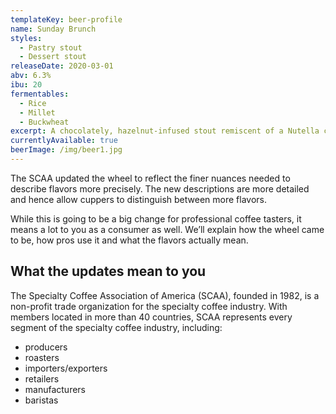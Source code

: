 ```yaml
---
templateKey: beer-profile
name: Sunday Brunch
styles: 
  - Pastry stout
  - Dessert stout
releaseDate: 2020-03-01
abv: 6.3%
ibu: 20
fermentables: 
  - Rice 
  - Millet
  - Buckwheat
excerpt: A chocolately, hazelnut-infused stout remiscent of a Nutella crepe. Low in bitterness and very smooth, this is the perfect beer to satisfy your sweet tooth!
currentlyAvailable: true
beerImage: /img/beer1.jpg
---
```

The SCAA updated the wheel to reflect the finer nuances needed to describe flavors more precisely. The new descriptions are more detailed and hence allow cuppers to distinguish between more flavors.

While this is going to be a big change for professional coffee tasters, it means a lot to you as a consumer as well. We’ll explain how the wheel came to be, how pros use it and what the flavors actually mean.

## What the updates mean to you

The Specialty Coffee Association of America (SCAA), founded in 1982, is a non-profit trade organization for the specialty coffee industry. With members located in more than 40 countries, SCAA represents every segment of the specialty coffee industry, including:

* producers
* roasters
* importers/exporters
* retailers
* manufacturers
* baristas